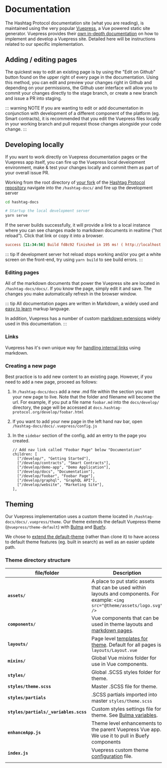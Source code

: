 # Documentation

The Hashtag Protocol documentation site (what you are reading), is maintained 
using the very popular [Vuepress](https://vuepress.vuejs.org/), a Vue powered
static site generator. Vuepress provides their [own in-depth
documentation](https://vuepress.vuejs.org/guide/) on how to implement and
develop a Vuepress site. Detailed here will be instructions
related to our specific implementation.

## Adding / editing pages

The quickest way to edit an existing page is by using the "Edit on Github"
button found on the upper right of every page in the documentation. Using this
method, you can edit and preview your changes right in Github and depending on
your permissions, the Github user interface will allow you to commit your
changes directly to the stage branch, or create a new branch and issue a PR
into staging.

::: warning NOTE 
If you are wanting to edit or add documentation in conjunction with
development of a different component of the platform (eg. Smart contracts), it is
recommended that you edit the Vuepress files locally in your working branch
and pull request those changes alongside your code change.
:::

## Developing locally

If you want to work directly on Vuepress documentation pages or the Vuepress
app itself, you can fire up the Vuepress local development environment, make &
test your changes locally and commit them as part of your overall issue PR.

Working from the root directory of [your fork](/develop/#developer-workflow)
of the [Hashtag Protocol
repository](https://github.com/hashtag-protocol/hashtag-protocol) navigate
into the `/hashtag-docs/` and fire up the development server

``` sh
cd hashtag-docs

# Startup the local development server
yarn serve
```

If the server builds successfully, it will provide a link to a local instance
where you can see changes made to markdown documents in realtime ("hot
reload"). Click that link or copy it into a browser.

``` ini
success [11:34:56] Build fd8c92 finished in 195 ms! ( http://localhost:8085/ )
```

::: tip
If development server hot reload stops working and/or you get a white
screen on the front-end, try using <nobr>`yarn build`</nobr> to see
build errors.
:::

### Editing pages

All of the markdown documents that power the Vuepress site are located in
`/hashtag-docs/docs/`. If you know the page, simply edit it and save. The
changes you make automatically refresh in the browser window.

::: tip
All documentation pages are written in Markdown, a widely used and [easy to
learn](https://www.markdownguide.org/basic-syntax) markup language.

In addition, Vuepress has a number of custom [markdown
extensions](https://vuepress.vuejs.org/guide/markdown.html#header-anchors)
widely used in this documentation. 
:::

### Links

Vuepress has it's own unique way for [handling internal
links](https://vuepress.vuejs.org/guide/markdown.html#links) using markdown. 

### Creating a new page

Best practice is to add new content to an existing page. However, if you need
to add a new page, proceed as follows:

1. In `/hashtag-docs/docs` add a new .md file within the section you want your
   new page to live. Note that the folder and filename will become the url.
   For example, if you put a file name `foobar.md` into the `docs/develop/`
   directory, the page will be accessed at
   `docs.hashtag-protocol.org/develop/foobar.html`
2. If you want to add your new page in the left hand nav bar, open
   `/hashtag-docs/docs/.vuepress/config.js`
3. In the `sidebar` section of the config, add an entry to the page you
   created.

    ``` js{8}
    // Add nav link called "Foobar Page" below "Documentation" 
    children: [
      ["/develop/", "Getting Started"],
      ["/develop/contracts", "Smart Contracts"],
      ["/develop/demo-app", "Demo Application"],
      ["/develop/docs", "Documentation"],
      ["/develop/foobar", "Foobar Page"],
      ["/develop/graphql", "GraphQL API"],
      ["/develop/website", "Marketing Site"],
    ],
    ```

## Theming

Our Vuepress implementation uses a custom theme located in 
`/hashtag-docs/docs/.vuepress/theme`. Our theme extends the default
Vuepress theme (`@vuepress/theme-default`) with [Bulma](https://bulma.io/) and
[Buefy](https://buefy.org/).

We chose to [extend the
default-theme](https://vuepress.vuejs.org/theme/inheritance.html) (rather than
clone it) to have access to default theme features (eg. built in search) as well
as an easier update path.

### Theme directory structure

<!-- markdownlint-disable MD013 -->
| file/folder                           | Description                   |
| -------------                         | -------------                 |
| **`assets/`**                         | A place to put static assets that can be used within layouts and components. For example: <nobr>`<img src="@theme/assets/logo.svg" />`</nobr> |
| **`components/`**                     | Vue components that can be used in theme layouts and [markdown pages](https://vuepress.vuejs.org/guide/using-vue.html#browser-api-access-restrictions).|
| **`layouts/`**                        | Page level [templates for theme](https://vuepress.vuejs.org/theme/writing-a-theme.html#layout-component). Default for all pages is `layouts/Layout.vue` |
| **`mixins/`**                         | Global Vue mixins folder for use in Vue components. |
| **`styles/`**                         | Global .SCSS styles folder for theme. |
| **`styles/theme.scss`**               | Master .SCSS file for theme. |
| **`styles/partials`**                 | .SCSS partials imported into master `styles/theme.scss` |
| **`styles/partials/_variables.scss`** | Custom styles settings file for theme. See <nobr>[Bulma variables](https://bulma.io/documentation/customize/variables/)</nobr>. |
| **`enhanceApp.js`**                   | Theme level enhancements to the parent Vuepress Vue app. We use it to pull in Buefy components |
| **`index.js`**                        | Vuepress custom theme [configuration](https://vuepress.vuejs.org/theme/option-api.html) file. |
|                                       |                               |
<!-- markdownlint-enable -->
